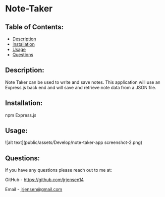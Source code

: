 # Note-Taker

  ## Table of Contents:
  * [Description](#description)
  * [Installation](#installation)
  * [Usage](#usage)
  * [Questions](#questions)

  ## Description:
   Note Taker can be used to write and save notes. This application will use an Express.js back end and will save and retrieve note data from a JSON file.

  ## Installation:
  npm Express.js 

  ## Usage:
  ![alt text](public/assets/Develop/note-taker-app screenshot-2.png)
  <!-- ![alt text](public/assets/Develop/note-taker-app screenshot.png) -->

  ## Questions:
  If you have any questions please reach out to me at:

  GitHub - https://github.com/jrjensen14
  
  Email - jrjensen@gmail.com
